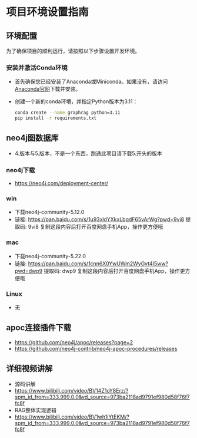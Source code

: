 # 项目环境设置指南

## 环境配置

为了确保项目的顺利运行，请按照以下步骤设置开发环境。

### 安装并激活Conda环境

- 首先确保您已经安装了Anaconda或Miniconda。如果没有，请访问[Anaconda官网](https://www.anaconda.com/products/distribution)下载并安装。
- 创建一个新的conda环境，并指定Python版本为3.11：

  ```bash
  conda create --name graphrag python=3.11
  pip install -r requirements.txt 
  ```
  
## neo4j图数据库
- 4.版本与5.版本，不是一个东西，跑通此项目请下载5.开头的版本
### neo4j下载
- https://neo4j.com/deployment-center/
### win
- 下载neo4j-community-5.12.0
- 链接: https://pan.baidu.com/s/1u93xldYXkxLbqdF65vArWg?pwd=9vi8 提取码: 9vi8 复制这段内容后打开百度网盘手机App，操作更方便哦
### mac
- 下载neo4j-community-5.22.0
- 链接: https://pan.baidu.com/s/1cnn6X0YwUWm2WyGvt4I5ww?pwd=dwp9 提取码: dwp9 复制这段内容后打开百度网盘手机App，操作更方便哦
### Linux
- 无

## apoc连接插件下载
- https://github.com/neo4j/apoc/releases?page=2
- https://github.com/neo4j-contrib/neo4j-apoc-procedures/releases

## 详细视频讲解
- 源码讲解
- https://www.bilibili.com/video/BV14Z1oY8Erz/?spm_id_from=333.999.0.0&vd_source=973ba2118ad9791ef980d58f76f7fc8f
- RAG整体实现逻辑
- https://www.bilibili.com/video/BV1wh1iYtEKM/?spm_id_from=333.999.0.0&vd_source=973ba2118ad9791ef980d58f76f7fc8f
